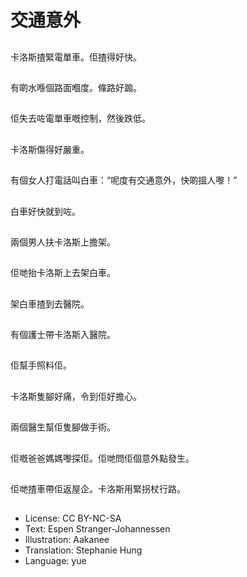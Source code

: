 # 交通意外

##
卡洛斯揸緊電單車。佢揸得好快。

##
有啲水喺個路面嗰度。條路好𨃩。

##
佢失去咗電單車嘅控制，然後跌低。

##
卡洛斯傷得好嚴重。

##
有個女人打電話叫白車：“呢度有交通意外，快啲搵人嚟！”

##
白車好快就到咗。

##
兩個男人扶卡洛斯上擔架。

##
佢哋抬卡洛斯上去架白車。

##
架白車揸到去醫院。

##
有個護士帶卡洛斯入醫院。

##
佢幫手照料佢。

##
卡洛斯隻腳好痛，令到佢好擔心。

##
兩個醫生幫佢隻腳做手術。

##
佢嘅爸爸媽媽嚟探佢。佢哋問佢個意外點發生。

##
佢哋揸車帶佢返屋企。卡洛斯用緊拐杖行路。

##
* License: CC BY-NC-SA
* Text: Espen Stranger-Johannessen
* Illustration: Aakanee
* Translation: Stephanie Hung
* Language: yue
